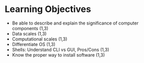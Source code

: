 # Learning Objectives
* Be able to describe and explain the significance of computer components (1,3)
* Data scales (1,3)
* Computational scales (1,3)
* Differentiate OS (1,3)
* Shells: Understand CLI vs GUI, Pros/Cons (1,3)
* Know the proper way to install software (1,3)
